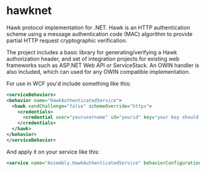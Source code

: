 hawknet
=======

Hawk protocol implementation for .NET. Hawk is an HTTP authentication scheme using a message authentication code (MAC) algorithm to provide partial HTTP request cryptographic verification.

The project includes a basic library for generating/verifying a Hawk authorization header, and set of integration projects for existing web frameworks such as ASP.NET Web API or ServiceStack. An OWIN handler is also included, which can used for any OWIN compatible implementation.

For use in WCF you'd include something like this:

```xml
<serviceBehaviors>
<behavior name="HawkAuthenticatedService">
  <hawk sendChallenge="false" schemeOverride="https">
    <credentials>
      <credential user="yourusername" id="yourid" key="your key should be long and random and NOT THIS" algorithm="sha256"/>
    </credentials>
  </hawk>
</behavior>
</serviceBehavior>
```

And apply it on your service like this:
```xml
<service name="Assembly.HawkAuthenticatedService" behaviorConfiguration="HawkAuthenticatedService">
```
